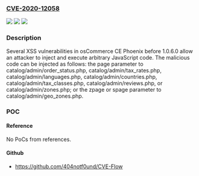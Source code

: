 ### [CVE-2020-12058](https://cve.mitre.org/cgi-bin/cvename.cgi?name=CVE-2020-12058)
![](https://img.shields.io/static/v1?label=Product&message=n%2Fa&color=blue)
![](https://img.shields.io/static/v1?label=Version&message=n%2Fa&color=blue)
![](https://img.shields.io/static/v1?label=Vulnerability&message=n%2Fa&color=brighgreen)

### Description

Several XSS vulnerabilities in osCommerce CE Phoenix before 1.0.6.0 allow an attacker to inject and execute arbitrary JavaScript code. The malicious code can be injected as follows: the page parameter to catalog/admin/order_status.php, catalog/admin/tax_rates.php, catalog/admin/languages.php, catalog/admin/countries.php, catalog/admin/tax_classes.php, catalog/admin/reviews.php, or catalog/admin/zones.php; or the zpage or spage parameter to catalog/admin/geo_zones.php.

### POC

#### Reference
No PoCs from references.

#### Github
- https://github.com/404notf0und/CVE-Flow

